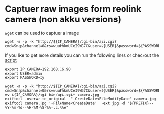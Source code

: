 # Captuer raw images form reolink camera (non akku versions)
`wget` can be used to captuer a image 
```
wget -m -p -k "http://${IP_CAMERA}/cgi-bin/api.cgi?cmd=Snap&channel=0&rs=wuuPhkmUCeI9WG7C&user=${USER}&password=${PASSWORD}"
```
If you like to get more details you can run the following lines or checkout the [script](./src/capture_reolink.sh') 
```
export IP_CAMERA=192.168.16.90
export USER=admin
export PASSWORD=xy

wget -m -p -k "http://${IP_CAMERA}/cgi-bin/api.cgi?cmd=Snap&channel=0&rs=wuuPhkmUCeI9WG7C&user=${USER}&password=${PASSWORD}"
mv ${IP_CAMERA}/cgi-bin/api.cgi* camera.jpg
exiftool -overwrite_original  "-CreateDate<FileModifyDate" camera.jpg
exiftool camera.jpg '-FileName<CreateDate'  -ext jpg -d "${PREFIX}--%Y-%m-%d--%H-%M-%S-%%-.c.%%e"
```


